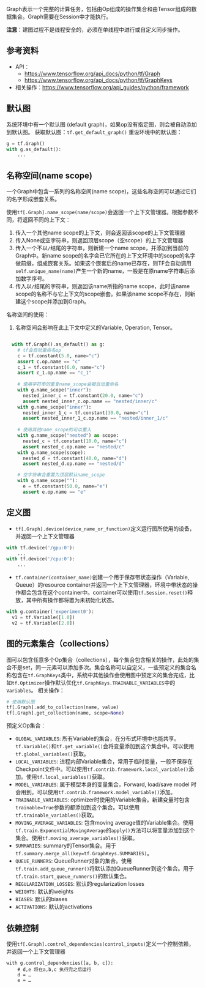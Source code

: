 Graph表示一个完整的计算任务，包括由Op组成的操作集合和由Tensor组成的数据集合。Graph需要在Session中才能执行。

**注意**：建图过程不是线程安全的，必须在单线程中进行或自定义同步操作。

## 参考资料
* API：
    * https://www.tensorflow.org/api_docs/python/tf/Graph
    * https://www.tensorflow.org/api_docs/python/tf/GraphKeys
* 相关操作：https://www.tensorflow.org/api_guides/python/framework

## 默认图
系统环境中有一个默认图 (default graph)，如果op没有指定图，则会被自动添加到默认图。
获取默认图：`tf.get_default_graph()`
重设环境中的默认图：
```python
g = tf.Graph()
with g.as_default():
    ...
```

## 名称空间(name scope)
一个Graph中包含一系列的名称空间(name scope)，这些名称空间可以通过它们的名字形成嵌套关系。

使用`tf[.Graph].name_scope(name/scope)`会返回一个上下文管理器。根据参数不同，将返回不同的上下文：

1. 传入一个其他name scope的上下文，则会返回该scope的上下文管理器
2. 传入None或空字符串，则返回顶层scope（空scope）的上下文管理器
3. 传入一个不以`/`结尾的字符串，则新建一个name scope，并添加到当前的Graph中。新name scope的名字会已它所在的上下文环境中的scope的名字做前缀，组成嵌套关系。如果这个嵌套后的name已存在，则TF会自动调用`self.unique_name(name)`产生一个新的name，一般是在原name字符串后添加数字序号。
4. 传入以`/`结尾的字符串，则返回该name所指的name scope，此时该name scope的名称不与它上下文的scope嵌套。如果该name scope不存在，则新建这个scope并添加到Graph。

名称空间的使用：

1. 名称空间会影响在此上下文中定义的Variable, Operation, Tensor。
  ```python
  
  ```

```python
  with tf.Graph().as_default() as g:
    # tf会自动重命名op
    c = tf.constant(5.0, name="c")
    assert c.op.name == "c"
    c_1 = tf.constant(6.0, name="c")
    assert c_1.op.name == "c_1"
  
    # 使用字符串的重复name_scope会被自动重命名
    with g.name_scope("inner"):
      nested_inner_c = tf.constant(20.0, name="c")
      assert nested_inner_c.op.name == "nested/inner/c"
    with g.name_scope("inner"):
      nested_inner_1_c = tf.constant(30.0, name="c")
      assert nested_inner_1_c.op.name == "nested/inner_1/c"
    
    # 使用其他name_scope的可以重入
    with g.name_scope("nested") as scope:
      nested_c = tf.constant(10.0, name="c")
      assert nested_c.op.name == "nested/c"
    with g.name_scope(scope):
      nested_d = tf.constant(40.0, name="d")
      assert nested_d.op.name == "nested/d"

    # 空字符串会重置为顶层默认name_scope
    with g.name_scope(""):
      e = tf.constant(50.0, name="e")
      assert e.op.name == "e"
```

## 定义图

* `tf[.Graph].device(device_name_or_function)`定义运行图所使用的设备，并返回一个上下文管理器
```python
with tf.device('/gpu:0'): 
    ...
with tf.device('/cpu:0'): 
    ...
```
* `tf.container(container_name)`创建一个用于保存带状态操作（Variable, Queue）的resource container并返回一个上下文管理器，环境中带状态的操作都会包含在这个container中。container可以使用`tf.Session.reset()`释放，其中所有操作都将置为未初始化状态。
```python
with g.container('experiment0'):
  v1 = tf.Variable([1.0])
  v2 = tf.Variable([2.0])
```

## 图的元素集合（collections）
图可以包含任意多个Op集合（collections），每个集合包含相关的操作，此处的集合不是set，同一元素可以添加多次。集合名称可以自定义，一些预定义的集合名称包含在`tf.GraphKeys`类中，系统中其他操作会使用图中预定义的集合完成，比如`tf.Optimizer`操作默认优化`tf.GraphKeys.TRAINABLE_VARIABLES`中的`Variables`。
相关操作：
```python
# 使用默认图
tf[.Graph].add_to_collection(name, value)
tf[.Graph].get_collection(name, scope=None)
```

预定义Op集合：
* `GLOBAL_VARIABLES`: 所有Variable的集合，在分布式环境中也能共享。`tf.Variable()`和`tf.get_variable()`会将变量添加到这个集合中。可以使用`tf.global_variables()`获取。
* `LOCAL_VARIABLES`: 进程内部Variable集合，常用于临时变量，一般不保存在Checkpoint文件中。可以使用`tf.contrib.framework.local_variable()`添加。使用`tf.local_variables()`获取。
* `MODEL_VARIABLES`: 属于模型本身的变量集合，Forward, load/save model 时会用到。可以使用`tf.contrib.framework.model_variable()`添加。
* `TRAINABLE_VARIABLES`: optimizer时使用的Variable集合。新建变量时包含`trainable=True`参数的都添加到这个集合。可以使用`tf.trainable_variables()`获取。
* `MOVING_AVERAGE_VARIABLES`: 包含moving average值的Variable集合。使用`tf.train.ExponentialMovingAverage`的`apply()`方法可以将变量添加到这个集合。使用`tf.moving_average_variables()`获取。
* `SUMMARIES`: summary的Tensor集合。用于`tf.summary.merge_all(key=tf.GraphKeys.SUMMARIES)`。
* `QUEUE_RUNNERS`: QueueRunner对象的集合。使用`tf.train.add_queue_runner()`将默认添加QueueRunner到这个集合。用于`tf.train.start_queue_runners()`的默认集合。
* `REGULARIZATION_LOSSES`: 默认的regularization losses
* `WEIGHTS`: 默认的weights
* `BIASES`: 默认的biases
* `ACTIVATIONS`: 默认的activations

## 依赖控制
使用`tf[.Graph].control_dependencies(control_inputs)`定义一个控制依赖，并返回一个上下文管理器
```
with g.control_dependencies([a, b, c]):
    # d,e 将在a,b,c 执行完之后运行
    d = …
    e = …
```